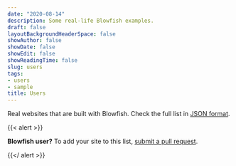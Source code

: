 ```yaml
---
date: "2020-08-14"
description: Some real-life Blowfish examples.
draft: false
layoutBackgroundHeaderSpace: false
showAuthor: false
showDate: false
showEdit: false
showReadingTime: false
slug: users
tags:
- users
- sample
title: Users
---
```

 


Real websites that are built with Blowfish. Check the full list in [JSON format](/users/users.json).


{{< alert >}}

**Blowfish user?** To add your site to this list, [submit a pull request](https://github.com/nunocoracao/blowfish/blob/main/exampleSite/content/users/users.json).

{{</ alert >}}

</BR>
